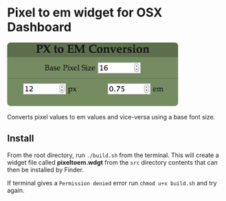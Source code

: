 # Pixel to em widget for OSX Dashboard

![Screenshot](screenshot.png)

Converts pixel values to em values and vice-versa using a base font size.

## Install

From the root directory, run `./build.sh` from the terminal. This will create a widget file called **pixeltoem.wdgt** from the `src` directory contents that can then be installed by Finder.

If terminal gives a `Permission denied` error run `chmod u+x build.sh` and try again.
